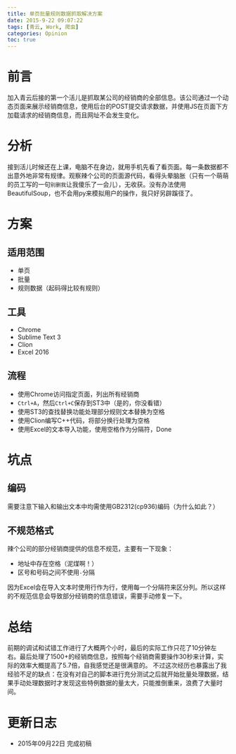 ```yaml
---
title: 单页批量规则数据抓取解决方案
date: 2015-9-22 09:07:22
tags: [青云, Work, 爬虫]
categories: Opinion
toc: true
---
```

# 前言
加入青云后接的第一个活儿是抓取某公司的经销商的全部信息。该公司通过一个动态页面来展示经销商信息，使用后台的POST提交请求数据，并使用JS在页面下方加载请求的经销商信息，而且网址不会发生变化。

# 分析
接到活儿时候还在上课，电脑不在身边，就用手机先看了看页面。每一条数据都不出意外地非常有规律。观察辣个公司的页面源代码，看得头晕脑胀（只有一个萌萌的员工写的一句`别删我`让我傻乐了一会儿），无收获。没有办法使用BeautifulSoup，也不会用py来模拟用户的操作，我只好另辟蹊径了。

<!--more-->

# 方案

## 适用范围

- 单页
- 批量
- 规则数据（起码得比较有规则）

## 工具

- Chrome
- Sublime Text 3
- Clion
- Excel 2016

## 流程

- 使用Chrome访问指定页面，列出所有经销商
- `Ctrl+A`，然后`Ctrl+C`保存到ST3中（是的，你没看错）
- 使用ST3的查找替换功能处理部分规则文本替换为空格
- 使用Clion编写C++代码，将部分换行处理为空格
- 使用Excel的文本导入功能，使用空格作为分隔符，Done

# 坑点

## 编码

需要注意下输入和输出文本中均需使用GB2312(cp936)编码（为什么如此？）

## 不规范格式

辣个公司的部分经销商提供的信息不规范，主要有一下现象：
- 地址中存在空格（泥煤啊！）
- 区号和号码之间不使用`-`分隔

因为Excel会在导入文本时使用行作为行，使用每一个分隔符来区分列。所以这样的不规范信息会导致部分经销商的信息错误，需要手动修复一下。

# 总结
前期的调试和试错工作进行了大概两个小时，最后的实际工作只花了10分钟左右。最后处理了1500+的经销商信息，按照每个经销商需要操作30秒来计算，实际的效率大概提高了5.7倍，自我感觉还是很满意的。
不过这次经历也暴露出了我经验不足的缺点：在没有对自己的脚本进行充分测试之后就开始批量处理数据，结果手动处理数据时才发现这些特例数据的量太大，只能推倒重来，浪费了大量时间。

# 更新日志
- 2015年09月22日 完成初稿